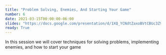 ```yaml
---
title: "Problem Solving, Enemies, And Starting Your Game"
number: 6
date: 2021-03-15T00:00:00-06:00
slides: "https://docs.google.com/presentation/d/1XQ_YCNdtZaxoBVtCBUc3Z9Xa3velkORer8Z_lBv6EZI/edit?usp=sharing"
ready: True
---
```


In this session we will cover techniques for solving problems, implementing enemies, and how to start your game
